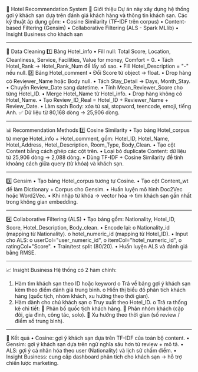 🏨 Hotel Recommendation System
📌 Giới thiệu
Dự án này xây dựng hệ thống gợi ý khách sạn dựa trên đánh giá khách hàng và thông tin khách sạn.
Các kỹ thuật áp dụng gồm:
•	Cosine Similarity (TF-IDF trên corpus)
•	Content-based Filtering (Gensim)
•	Collaborative Filtering (ALS - Spark MLlib)
•	Insight Business cho khách sạn
________________________________________
🧹 Data Cleaning
1️⃣   Bảng Hotel_info
•	Fill null: Total Score, Location, Cleanliness, Service, Facilities, Value for money, Comfort = 0.
•	Tách Hotel_Rank → Hotel_Rank_Num để lấy số sao.
•	Fill Hotel_Description = "-" nếu null.
2️⃣   Bảng Hotel_comment
•	Đổi Score từ object → float.
•	Drop hàng có Reviewer_Name hoặc Body null.
•	Tách Stay_Detail → Days, Month_Stay.
•	Chuyển Review_Date sang datetime.
•	Tính Mean_Reviewer_Score cho từng Hotel_ID.
•	Merge Hotel_Name từ Hotel_info.
•	Drop hàng không có Hotel_Name.
•	Tạo Review_ID_Real = Hotel_ID + Reviewer_Name + Review_Date.
•	Làm sạch Body: xóa từ sai, stopword, teencode, emoji, tiếng Anh.
✅ Dữ liệu từ 80,168 dòng → 25,906 dòng.
________________________________________
📊 Recommendation Methods
2️⃣  Cosine Similarity
•	Tạo bảng Hotel_corpus từ merge Hotel_info + Hotel_comment, gồm:
Hotel_ID, Hotel_Name, Hotel_Address, Hotel_Description, Room_Type, Body_Clean.
•	Tạo cột Content bằng cách ghép các cột trên.
•	Loại bỏ duplicate Content: dữ liệu từ 25,906 dòng → 2,088 dòng.
•	Dùng TF-IDF + Cosine Similarity để tính khoảng cách giữa query (từ khóa) và khách sạn.
________________________________________
3️⃣  Gensim
•	Tạo bảng Hotel_corpus tương tự Cosine.
•	Tạo cột Content_wt để làm Dictionary + Corpus cho Gensim.
•	Huấn luyện mô hình Doc2Vec hoặc Word2Vec.
•	Khi nhập từ khóa → vector hóa → tìm khách sạn gần nhất trong không gian embedding.
________________________________________
4️⃣   Collaborative Filtering (ALS)
•	Tạo bảng gồm:
Nationality, Hotel_ID, Score, Hotel_Description, Body_clean.
•	Encode lại:
o	Nationality_id (mapping từ Nationality).
o	hotel_numeric_id (mapping từ Hotel_ID).
•	Input cho ALS:
o	userCol="user_numeric_id",
o	itemCol="hotel_numeric_id",
o	ratingCol="Score".
•	Train/test split (80/20).
•	Huấn luyện ALS và đánh giá bằng RMSE.
________________________________________
📈 Insight Business
Hệ thống có 2 hàm chính:
1.	Hàm tìm khách sạn theo ID hoặc keyword
o	Trả về bảng gợi ý khách sạn kèm theo điểm đánh giá trung bình.
o	Hiển thị biểu đồ phân tích khách hàng (quốc tịch, nhóm khách, xu hướng theo thời gian).
2.	Hàm dành cho chủ khách sạn
o	Truy xuất theo Hotel_ID.
o	Trả ra thống kê chi tiết:
	Phân bố quốc tịch khách hàng.
	Phân nhóm khách (cặp đôi, gia đình, công tác, solo).
	Xu hướng theo thời gian (số review / điểm số trung bình).
________________________________________
📂 Kết quả
•	Cosine: gợi ý khách sạn dựa trên TF-IDF của toàn bộ content.
•	Gensim: gợi ý khách sạn dựa trên ngữ nghĩa sâu hơn từ review + mô tả.
•	ALS: gợi ý cá nhân hóa theo user (Nationality) và lịch sử chấm điểm.
•	Insight Business: cung cấp dashboard phân tích cho khách sạn → hỗ trợ chiến lược marketing.